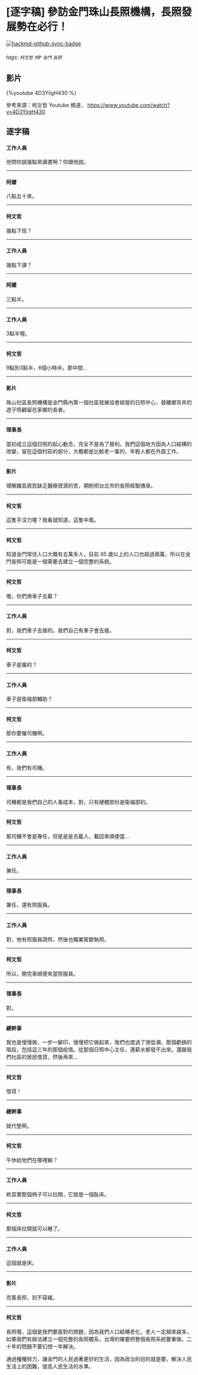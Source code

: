 # [逐字稿] 參訪金門珠山長照機構，長照發展勢在必行！

[![hackmd-github-sync-badge](https://hackmd.io/iHTC2JKCR72dT95HdYH50w/badge)](https://hackmd.io/iHTC2JKCR72dT95HdYH50w)


###### tags: `柯文哲` `柯P`  `金門` `長照`

## 影片

{%youtube 4D3YiigH430 %}

參考來源：柯文哲 Youtube 頻道， https://www.youtube.com/watch?v=4D3YiigH430


## 逐字稿

#### 工作人員

他問你說幾點來讀書啊？你跟他說。

---

#### 阿嬤

八點五十來。

---

#### 柯文哲

幾點下班？

---

#### 工作人員

幾點下課？

---

#### 阿嬤

三點半。

---

#### 工作人員

3點半喔。

---

#### 柯文哲

9點到3點半，6個小時半。那中間…

---

#### 影片

珠山社區長照機構是金門縣內第一個社區發展協會經營的日照中心，替離鄉背井的遊子照顧留在家鄉的長者。

---

#### 理事長

當初成立這個日照的起心動念，完全不是為了營利。我們這個地方因為人口結構的改變，留在這個村莊的部分，大概都是比較老一輩的，年輕人都在外面工作。

---

#### 影片

理解離島居民缺乏醫療資源的苦，期盼把台北市的長照經驗傳承。

---

#### 柯文哲

這隻手沒力喔？我看就知道，這隻中風。

---

#### 柯文哲

知道金門常住人口大概有五萬多人，目前 65 歲以上的人口也超過兩萬，所以在金門長照可能是一個需要去建立一個完整的系統。

---

#### 柯文哲

喔，你們用車子去載？

---

#### 工作人員

對，我們車子去接的。我們自己有車子會去接。

---

#### 柯文哲

車子是誰的？

---

#### 工作人員

車子是衛福部輔助？

---

#### 柯文哲

那你要僱司機啊。

---

#### 工作人員

有，我們有司機。

---

#### 理事長

司機都是我們自己的人事成本，對，只有硬體部份是衛福部的。

---

#### 柯文哲

那司機不會是專任，但是是是去載人，載回來順便當…

---

#### 工作人員

兼任。

---

#### 理事長

兼任，還有照服員。

---

#### 工作人員

對，他有照服員證照，然後也職業駕駛執照。

---

#### 柯文哲

所以，開完車順便來當照服員。

---

#### 理事長

對。

---

#### 總幹事

我也是慢慢做，一步一腳印，慢慢把它做起來，我們也度過了很低潮，那個虧損的階段，包括這三年的那個疫情。從那個日照中心主任，連薪水都發不出來。還跟我們社區的居民借貸，然後再來…

---

#### 柯文哲

借貸！

---

#### 總幹事

就代墊啊。

---

#### 柯文哲

午休給他們在哪𥚃躺？

---

#### 工作人員

欸其實那個椅子可以拉開，它就是一個臥床。

---

#### 柯文哲

那個床拉開就可以睡了。

---

#### 工作人員

這個就是床。

---

#### 影片

完善長照，刻不容緩。

---

#### 柯文哲

長照喔，這個是我們要面對的問題，因為我們人口結構老化，老人一定越來越多，如果我們有辦法建立一個完整的長照體系，台灣的確要把整個長照系統要重做。二十年的問題不要幻想一年解決。

通過種種努力，讓金門的人民過著更好的生活，因為政治的目的就是要，解決人民生活上的困難，提高人民生活的水準。